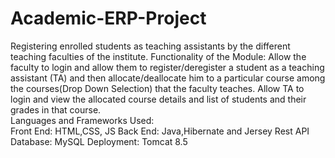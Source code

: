 # Academic-ERP-Project
Registering enrolled students as teaching assistants by the different teaching faculties of the institute.  Functionality of the Module: Allow the faculty to login and allow them to register/deregister a student as a teaching assistant (TA) and then allocate/deallocate him to a particular course among the courses(Drop Down Selection) that the faculty teaches. Allow TA to login and view the allocated course details and list of students and their grades in that course.  
Languages and Frameworks Used:  
Front End: HTML,CSS, JS 
Back End: Java,Hibernate and Jersey Rest API 
Database: MySQL 
Deployment: Tomcat 8.5
